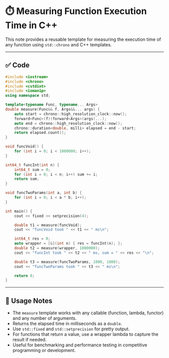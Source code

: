 # ⏱️ Measuring Function Execution Time in C++

This note provides a reusable template for measuring the execution time of any function using `std::chrono` and C++ templates.

---

## ✅ Code

```cpp
#include <iostream>
#include <chrono>
#include <cstdint>
#include <iomanip>  
using namespace std;

template<typename Func, typename... Args>
double measure(Func&& f, Args&&... args) {
    auto start = chrono::high_resolution_clock::now();
    forward<Func>(f)(forward<Args>(args)...);
    auto end = chrono::high_resolution_clock::now();
    chrono::duration<double, milli> elapsed = end - start;
    return elapsed.count();
}

void funcVoid() {
    for (int i = 0; i < 1000000; i++);
}

int64_t funcInt(int n) {
    int64_t sum = 0;
    for (int i = 0; i < n; i++) sum += i;
    return sum;
}

void funcTwoParams(int a, int b) {
    for (int i = 0; i < a * b; i++);
}

int main() {
    cout << fixed << setprecision(4);

    double t1 = measure(funcVoid);
    cout << "funcVoid took " << t1 << " ms\n";

    int64_t res = 0;
    auto wrapper = [&](int n) { res = funcInt(n); };
    double t2 = measure(wrapper, 1000000);
    cout << "funcInt took " << t2 << " ms, sum = " << res << "\n";

    double t3 = measure(funcTwoParams, 1000, 1000);
    cout << "funcTwoParams took " << t3 << " ms\n";

    return 0;
}
```

---

## 📘 Usage Notes
- The `measure` template works with any callable (function, lambda, functor) and any number of arguments.
- Returns the elapsed time in milliseconds as a `double`.
- Use `std::fixed` and `std::setprecision` for pretty output.
- For functions that return a value, use a wrapper lambda to capture the result if needed.
- Useful for benchmarking and performance testing in competitive programming or development. 